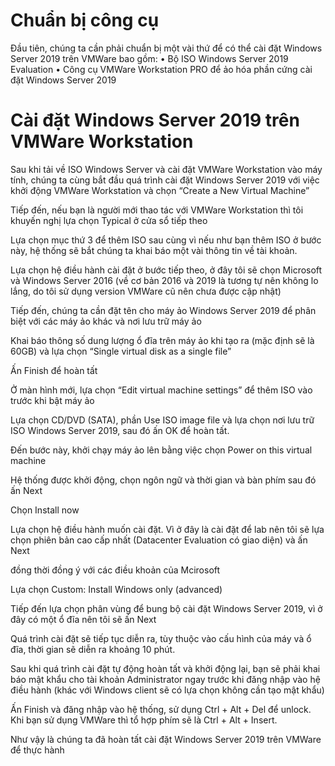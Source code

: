 # Chuẩn bị công cụ
Đầu tiên, chúng ta cần phải chuẩn bị một vài thứ để có thể cài đặt Windows Server 2019 trên VMWare bao gồm:
•	Bộ ISO Windows Server 2019 Evaluation
•	Công cụ VMWare Workstation PRO để ảo hóa phần cứng cài đặt Windows Server 2019
# Cài đặt Windows Server 2019 trên VMWare Workstation
Sau khi tải về ISO Windows Server và cài đặt VMWare Workstation vào máy tính, chúng ta cùng bắt đầu quá trình cài đặt Windows Server 2019 với việc khởi động VMWare Workstation và chọn “Create a New Virtual Machine”
 
Tiếp đến, nếu bạn là người mới thao tác với VMWare Workstation thì tôi khuyến nghị lựa chọn Typical ở cửa sổ tiếp theo
 
Lựa chọn mục thứ 3 để thêm ISO sau cùng vì nếu như bạn thêm ISO ở bước này, hệ thống sẽ bắt chúng ta khai báo một vài thông tin về tài khoản.
 
Lựa chọn hệ điều hành cài đặt ở bước tiếp theo, ở đây tôi sẽ chọn Microsoft và Windows Server 2016 (về cơ bản 2016 và 2019 là tương tự nên không lo lắng, do tôi sử dụng version VMWare cũ nên chưa được cập nhật)
 
Tiếp đến, chúng ta cần đặt tên cho máy ảo Windows Server 2019 để phân biệt với các máy ảo khác và nơi lưu trữ máy ảo
 
Khai báo thông số dung lượng ổ đĩa trên máy ảo khi tạo ra (mặc định sẽ là 60GB) và lựa chọn “Single virtual disk as a single file”
 
Ấn Finish để hoàn tất
 
Ở màn hình mới, lựa chọn “Edit virtual machine settings” để thêm ISO vào trước khi bật máy ảo
 
Lựa chọn CD/DVD (SATA), phần Use ISO image file và lựa chọn nơi lưu trữ ISO Windows Server 2019, sau đó ấn OK để hoàn tất.
 
Đến bước này, khởi chạy máy ảo lên bằng việc chọn Power on this virtual machine
 
Hệ thống được khởi động, chọn ngôn ngữ và thời gian và bàn phím sau đó ấn Next
 
Chọn Install now
 
Lựa chọn hệ điều hành muốn cài đặt. Vì ở đây là cài đặt để lab nên tôi sẽ lựa chọn phiên bản cao cấp nhất (Datacenter Evaluation có giao diện) và ấn Next
 
đồng thời đồng ý với các điều khoản của Mcirosoft
 
Lựa chọn Custom: Install Windows only (advanced)
 
Tiếp đến lựa chọn phân vùng để bung bộ cài đặt Windows Server 2019, vì ở đây có một ổ đĩa nên tôi sẽ ấn Next 
 
Quá trình cài đặt sẽ tiếp tục diễn ra, tùy thuộc vào cấu hình của máy và ổ đĩa, thời gian sẽ diễn ra khoảng 10 phút.
 
Sau khi quá trình cài đặt tự động hoàn tất và khởi động lại, bạn sẽ phải khai báo mật khẩu cho tài khoản Administrator ngay trước khi đăng nhập vào hệ điều hành (khác với Windows client sẽ có lựa chọn không cần tạo mật khẩu)
 
Ấn Finish và đăng nhập vào hệ thống, sử dụng Ctrl + Alt + Del để unlock. Khi bạn sử dụng VMWare thì tổ hợp phím sẽ là Ctrl + Alt + Insert.
 
Như vậy là chúng ta đã hoàn tất cài đặt Windows Server 2019 trên VMWare để thực hành

